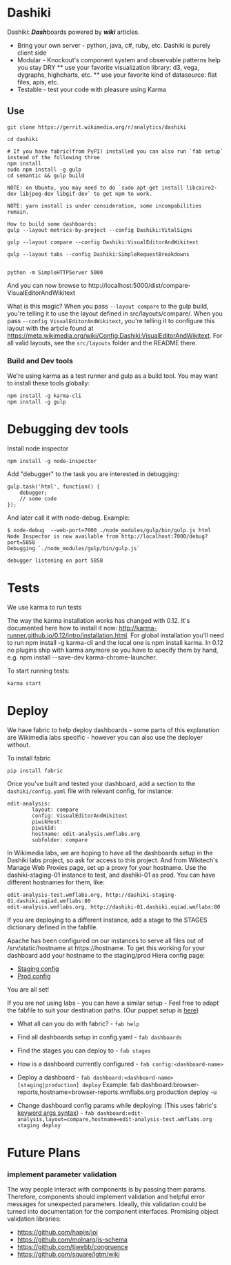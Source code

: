 # Dashiki

Dashiki: ***Dash***boards powered by ***wiki*** articles.

* Bring your own server - python, java, c#, ruby, etc.  Dashiki is purely client side
* Modular - Knockout's component system and observable patterns help you stay DRY
** use your favorite visualization library: d3, vega, dygraphs, highcharts, etc.
** use your favorite kind of datasource: flat files, apis, etc.
* Testable - test your code with pleasure using Karma

## Use

```
git clone https://gerrit.wikimedia.org/r/analytics/dashiki

cd dashiki

# If you have fabric(from PyPI) installed you can also run `fab setup` instead of the following three
npm install
sudo npm install -g gulp
cd semantic && gulp build

NOTE: on Ubuntu, you may need to do `sudo apt-get install libcairo2-dev libjpeg-dev libgif-dev` to get npm to work.

NOTE: yarn install is under consideration, some incompabilities remain.

How to build some dashboards:
gulp --layout metrics-by-project --config Dashiki:VitalSigns

gulp --layout compare --config Dashiki:VisualEditorAndWikitext

gulp --layout tabs --config Dashiki:SimpleRequestBreakdowns


python -m SimpleHTTPServer 5000
```

And you can now browse to http://localhost:5000/dist/compare-VisualEditorAndWikitext

What is this magic?  When you pass `--layout compare` to the gulp build, you're telling it
to use the layout defined in src/layouts/compare/.  When you pass `--config
VisualEditorAndWikitext`, you're telling it to configure this layout with the article found
at https://meta.wikimedia.org/wiki/Config:Dashiki:VisualEditorAndWikitext.  For all valid layouts,
see the `src/layouts` folder and the README there.

### Build and Dev tools

We're using karma as a test runner and gulp as a build tool.  You may want to
install these tools globally:

```
npm install -g karma-cli
npm install -g gulp
```

# Debugging dev tools
Install node inspector

```
npm install -g node-inspector
```

Add "debugger" to the task you are interested in debugging:

```
gulp.task('html', function() {
    debugger;
    // some code
});
```

And later call it with node-debug. Example:

```
$ node-debug  --web-port=7000 ./node_modules/gulp/bin/gulp.js html
Node Inspector is now available from http://localhost:7000/debug?port=5858
Debugging `./node_modules/gulp/bin/gulp.js`

debugger listening on port 5858
```

# Tests
We use karma to run tests

The way the karma installation works has changed with 0.12. It's documented here how to install it now:
http://karma-runner.github.io/0.12/intro/installation.html. For global installation you'll need 
to run npm install -g karma-cli and the local one is npm install karma. 
In 0.12 no plugins ship with karma anymore so you have to specify them by hand, e.g. npm install --save-dev karma-chrome-launcher.

To start running tests:
```
karma start
```

# Deploy
We have fabric to help deploy dashboards - some parts of this explanation are Wikimedia labs specific - however you can also use the deployer without.

To install fabric

```
pip install fabric
```

Once you've built and tested your dashboard, add a section to the `dashiki/config.yaml` file with relevant config, for instance:

```
edit-analysis:
        layout: compare
        config: VisualEditorAndWikitext
        piwikHost:
        piwikId:
        hostname: edit-analysis.wmflabs.org
        subfolder: compare
```

In Wikimedia labs, we are hoping to have all the dashboards setup in the Dashiki labs project, so ask for access to this project. And from Wikitech's Manage Web Proxies page, set up a proxy for your hostname. Use the dashiki-staging-01 instance to test, and dashiki-01 as prod. You can have different hostnames for them, like:

```
edit-analysis-test.wmflabs.org, http://dashiki-staging-01.dashiki.eqiad.wmflabs:80
edit-analysis.wmflabs.org, http://dashiki-01.dashiki.eqiad.wmflabs:80
```

If you are deploying to a different instance, add a stage to the STAGES dictionary defined in the fabfile.

Apache has been configured on our instances to serve all files out of /srv/static/hostname at https://hostname. To get this working for your dashboard add your hostname to the staging/prod Hiera config page:

* [Staging config](https://wikitech.wikimedia.org/wiki/Hiera:Dashiki/host/dashiki-staging-01)
* [Prod config](https://wikitech.wikimedia.org/wiki/Hiera:Dashiki/host/dashiki-01)

You are all set!

If you are not using labs - you can have a similar setup - Feel free to adapt the fabfile to suit your destination paths. (Our puppet setup is [here](https://github.com/wikimedia/operations-puppet/blob/production/manifests/role/simplestatic.pp))

* What all can you do with fabric? - `fab help`
* Find all dashboards setup in config.yaml - `fab dashboards`
* Find the stages you can deploy to - `fab stages`
* How is a dashboard currently configured - `fab config:<dashboard-name>`
* Deploy a dashboard - `fab dashboard:<dashboard-name> [staging|production] deploy`
    Example: 
    fab dashboard:browser-reports,hostname=browser-reports.wmflabs.org production deploy -u <username>

* Change dashboard config params while deploying: (This uses fabric's [keyword args syntax](http://docs.fabfile.org/en/1.10/usage/fab.html#per-task-arguments)) -
`fab dashboard:edit-analysis,layout=compare,hostname=edit-analysis-test.wmflabs.org staging deploy`


# Future Plans

### implement parameter validation

The way people interact with components is by passing them params.  Therefore, components should implement validation and helpful error messages for unexpected parameters.  Ideally, this validation could be turned into documentation for the component interfaces.  Promising object validation libraries:

* https://github.com/hapijs/joi
* https://github.com/molnarg/js-schema
* https://github.com/tjwebb/congruence
* https://github.com/square/lgtm/wiki
